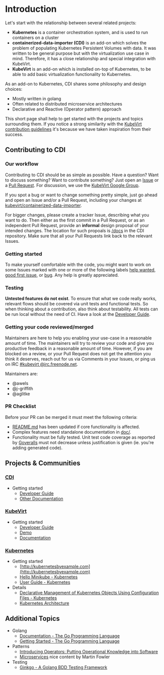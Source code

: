 # Introduction

Let's start with the relationship between several related projects:

* **Kubernetes** is a container orchestration system, and is used to run
  containers on a cluster
* **containerized-data-importer (CDI)** is an add-on which solves the problem of
  populating Kubernetes Persistent Volumes with data.  It was written to be
  general purpose but with the virtualization use case in mind.  Therefore, it
  has a close relationship and special integration with KubeVirt.
* **KubeVirt** is an add-on which is installed on-top of Kubernetes, to be able
  to add basic virtualization functionality to Kubernetes.

As an add-on to Kubernetes, CDI shares some philosophy and design choices:

* Mostly written in golang
* Often related to distributed microservice architectures
* Declarative and Reactive (Operator pattern) approach

This short page shall help to get started with the projects and topics
surrounding them.  If you notice a strong similarity with the [KubeVirt contribution guidelines](https://github.com/kubevirt/kubevirt/blob/master/CONTRIBUTING.md) it's because we have taken inspiration from their success.


## Contributing to CDI

### Our workflow

Contributing to CDI should be as simple as possible. Have a question? Want
to discuss something? Want to contribute something? Just open an
[Issue](https://github.com/kubevirt/containerized-data-importer/issues) or a [Pull
Request](https://github.com/kubevirt/containerized-data-importer/pulls).  For discussion, we use the [KubeVirt Google Group](https://groups.google.com/forum/#!forum/kubevirt-dev).

If you spot a bug or want to change something pretty simple, just go
ahead and open an Issue and/or a Pull Request, including your changes
at [kubevirt/containerized-data-importer](https://github.com/kubevirt/containerized-data-importercontainerized-data-importer).

For bigger changes, please create a tracker Issue, describing what you want to
do. Then either as the first commit in a Pull Request, or as an independent
Pull Request, provide an **informal** design proposal of your intended changes.
The location for such propoals is
[/docs](docs/) in the CDI repository. Make sure that all your Pull Requests link back to the
relevant Issues.

### Getting started

To make yourself comfortable with the code, you might want to work on some
Issues marked with one or more of the following labels
[help wanted](https://github.com/kubevirt/containerized-data-importer/labels/help%20wanted),
[good first issue](https://github.com/kubevirt/containerized-data-importer/labels/good%20first%20issue),
or [bug](https://github.com/kubevirt/containerized-data-importer/labels/kind%2Fbug).
Any help is greatly appreciated.

### Testing

**Untested features do not exist**. To ensure that what we code really works,
relevant flows should be covered via unit tests and functional tests. So when
thinking about a contribution, also think about testability. All tests can be
run local without the need of CI. Have a look at the
[Developer Guide](hack/README.md).

### Getting your code reviewed/merged

Maintainers are here to help you enabling your use-case in a reasonable amount
of time. The maintainers will try to review your code and give you productive
feedback in a reasonable amount of time. However, if you are blocked on a
review, or your Pull Request does not get the attention you think it deserves,
reach out for us via Comments in your Issues, or ping us on IRC
[#kubevirt @irc.freenode.net](https://kiwiirc.com/client/irc.freenode.net/kubevirt).

Maintainers are:

* @awels
* @j-griffith
* @aglitke

### PR Checklist

Before your PR can be merged it must meet the following criteria:
* [README.md](README.md) has been updated if core functionality is affected.
* Complex features need standalone documentation in [doc/](doc/).
* Functionality must be fully tested.  Unit test code coverage as reported by
  [Goveralls](https://coveralls.io/github/kubevirt/containerized-data-importer?branch=master)
  must not decrease unless justification is given (ie. you're adding generated
  code).


## Projects & Communities

### [CDI](https://github.com/kubevirt/containerized-data-importer)

* Getting started
  * [Developer Guide](hack/README.md)
  * [Other Documentation](doc/)

### [KubeVirt](https://github.com/kubevirt/)

* Getting started
  * [Developer Guide](docs/getting-started.md)
  * [Demo](https://github.com/kubevirt/demo)
  * [Documentation](docs/)

### [Kubernetes](http://kubernetes.io/)

* Getting started
  * [http://kubernetesbyexample.com](http://kubernetesbyexample.com)
  * [Hello Minikube - Kubernetes](https://kubernetes.io/docs/tutorials/stateless-application/hello-minikube/)
  * [User Guide - Kubernetes](https://kubernetes.io/docs/user-guide/)
* Details
  * [Declarative Management of Kubernetes Objects Using Configuration Files - Kubernetes](https://kubernetes.io/docs/concepts/tools/kubectl/object-management-using-declarative-config/)
  * [Kubernetes Architecture](https://github.com/kubernetes/community/blob/master/contributors/design-proposals/architecture/architecture.md)

## Additional Topics

* Golang
  * [Documentation - The Go Programming Language](https://golang.org/doc/)
  * [Getting Started - The Go Programming Language](https://golang.org/doc/install)
* Patterns
  * [Introducing Operators: Putting Operational Knowledge into Software](https://coreos.com/blog/introducing-operators.html)
  * [Microservices](https://martinfowler.com/articles/microservices.html) nice
    content by Martin Fowler
* Testing
  * [Ginkgo - A Golang BDD Testing Framework](https://onsi.github.io/ginkgo/)
